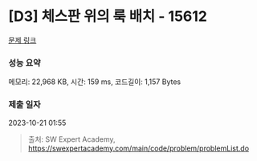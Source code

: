 # [D3] 체스판 위의 룩 배치 - 15612 

[문제 링크](https://swexpertacademy.com/main/code/problem/problemDetail.do?contestProbId=AYOBfxwaAXsDFATW) 

### 성능 요약

메모리: 22,968 KB, 시간: 159 ms, 코드길이: 1,157 Bytes

### 제출 일자

2023-10-21 01:55



> 출처: SW Expert Academy, https://swexpertacademy.com/main/code/problem/problemList.do